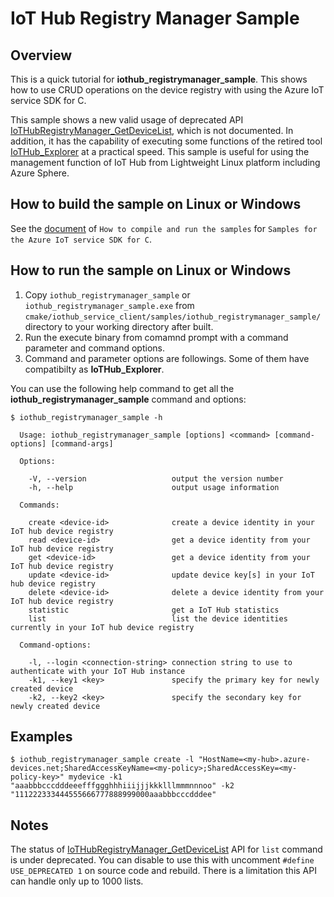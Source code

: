 # IoT Hub Registry Manager Sample

## Overview
<a name="Overview"/>

This is a quick tutorial for **iothub_registrymanager_sample**.
This shows how to use CRUD operations on the device registry with using the Azure IoT service SDK for C.

This sample shows a new valid usage of deprecated API [IoTHubRegistryManager_GetDeviceList][IoTHubRegistryManager_GetDeviceList-link], which is not documented. In addition, it has the capability of executing some functions of the retired tool [IoTHub_Explorer][iothub-explorer-link] at a practical speed.
This sample is useful for using the management function of IoT Hub from Lightweight Linux platform including Azure Sphere.

## How to build the sample on Linux or Windows
<a name="Build"/>

See the [document][up-link] of ``How to compile and run the samples`` for ``Samples for the Azure IoT service SDK for C``.

## How to run the sample on Linux or Windows
<a name="Run"/>

1. Copy `iothub_registrymanager_sample` or `iothub_registrymanager_sample.exe` from `cmake/iothub_service_client/samples/iothub_registrymanager_sample/` directory to your working directory after built.
2. Run the execute binary from comamnd prompt with a command parameter and command options.
3. Command and parameter options are followings. Some of them have compatibilty as **IoTHub_Explorer**.

You can use the following help command to get all the **iothub_registrymanager_sample** command and options:

```shell
$ iothub_registrymanager_sample -h

  Usage: iothub_registrymanager_sample [options] <command> [command-options] [command-args]

  Options:

    -V, --version                   output the version number
    -h, --help                      output usage information

  Commands:

    create <device-id>              create a device identity in your IoT hub device registry
    read <device-id>                get a device identity from your IoT hub device registry
    get <device-id>                 get a device identity from your IoT hub device registry
    update <device-id>              update device key[s] in your IoT hub device registry
    delete <device-id>              delete a device identity from your IoT hub device registry
    statistic                       get a IoT Hub statistics
    list                            list the device identities currently in your IoT hub device registry

  Command-options:

    -l, --login <connection-string> connection string to use to authenticate with your IoT Hub instance
    -k1, --key1 <key>               specify the primary key for newly created device
    -k2, --key2 <key>               specify the secondary key for newly created device
```
## Examples
<a name="Examples"/>

```shell
$ iothub_registrymanager_sample create -l "HostName=<my-hub>.azure-devices.net;SharedAccessKeyName=<my-policy>;SharedAccessKey=<my-policy-key>" mydevice -k1 "aaabbbcccdddeeefffggghhhiiijjjkkklllmmmnnnoo" -k2 "111222333444555666777888999000aaabbbcccdddee"
```
## Notes
<a name="Notes"/>

The status of [IoTHubRegistryManager_GetDeviceList][IoTHubRegistryManager_GetDeviceList-link] API for `list` command
is under deprecated. You can disable to use this with uncomment `#define USE_DEPRECATED 1` on source code and rebuild. There is a limitation this API can handle only up to 1000 lists. 

[root-link]: https://github.com/Azure/azure-iot-sdk-c
[source-code-link]: ../../src
[iothub-explorer-link]: https://github.com/Azure/iothub-explorer
[up-link]: .. 
[IoTHubRegistryManager_GetDeviceList-link]:
https://github.com/Azure/azure-iot-sdk-c/blob/master/iothub_service_client/devdoc/requirement_docs/iothubserviceclient_registrymanager_requirements.md#iothubregistrymanager_getdevicelist-deprecated